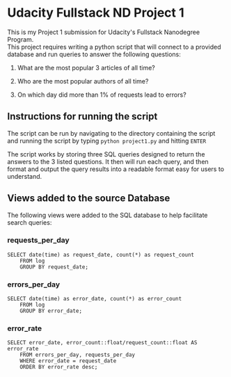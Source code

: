 # Udacity Fullstack ND Project 1

This is my Project 1 submission for Udacity's Fullstack Nanodegree Program.  
This project requires writing a python script that will connect to a provided
database and run queries to answer the following questions:

1) What are the most popular 3 articles of all time?

2) Who are the most popular authors of all time?

3) On which day did more than 1% of requests lead to errors?

## Instructions for running the script
The script can be run by navigating to the directory containing the script
and running the script by typing `python project1.py` and hitting `ENTER`

The script works by storing three SQL queries designed to return the answers
to the 3 listed questions.  It then will run each query, and then format and
output the query results into a readable format easy for users to understand.

## Views added to the source Database
The following views were added to the SQL database to help facilitate
search queries:

### requests_per_day
```
SELECT date(time) as request_date, count(*) as request_count
    FROM log
    GROUP BY request_date;
```
### errors_per_day
```
SELECT date(time) as error_date, count(*) as error_count
    FROM log
    GROUP BY error_date;
```
### error_rate
```
SELECT error_date, error_count::float/request_count::float AS error_rate
    FROM errors_per_day, requests_per_day
    WHERE error_date = request_date
    ORDER BY error_rate desc;
```
